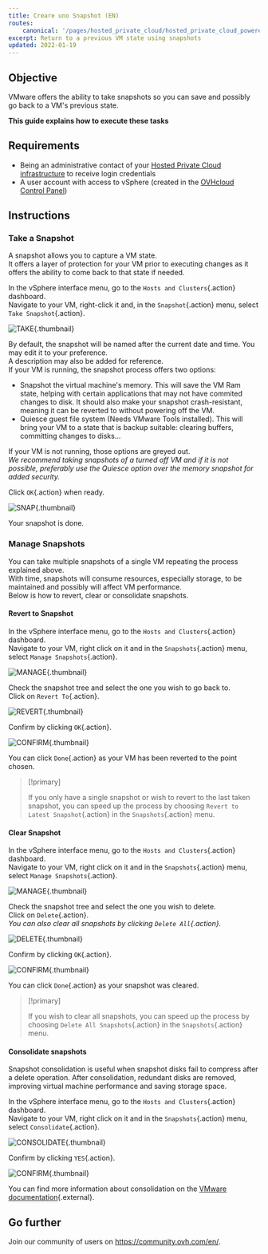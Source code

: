 ```yaml
---
title: Creare uno Snapshot (EN)
routes:
    canonical: '/pages/hosted_private_cloud/hosted_private_cloud_powered_by_vmware/creer_un_snapshot'
excerpt: Return to a previous VM state using snapshots
updated: 2022-01-19
---
```



## Objective

VMware offers the ability to take snapshots so you can save and possibly go back to a VM's previous state.

**This guide explains how to execute these tasks**

## Requirements

- Being an administrative contact of your [Hosted Private Cloud infrastructure](https://www.ovhcloud.com/it/enterprise/products/hosted-private-cloud/) to receive login credentials
- A user account with access to vSphere (created in the [OVHcloud Control Panel](https://www.ovh.com/auth/?action=gotomanager&from=https://www.ovh.it/&ovhSubsidiary=it))

## Instructions

### Take a Snapshot

A snapshot allows you to capture a VM state.<br>
It offers a layer of protection for your VM prior to executing changes as it offers the ability to come back to that state if needed.

In the vSphere interface menu, go to the `Hosts and Clusters`{.action} dashboard.<br>
Navigate to your VM, right-click it and, in the `Snapshot`{.action} menu, select `Take Snapshot`{.action}.

![TAKE](images/en01take.png){.thumbnail}

By default, the snapshot will be named after the current date and time. You may edit it to your preference.<br>
A description may also be added for reference.<br>
If your VM is running, the snapshot process offers two options:

- Snapshot the virtual machine's memory. This will save the VM Ram state, helping with certain applications that may not have commited changes to disk. It should also make your snapshot crash-resistant, meaning it can be reverted to without powering off the VM.
- Quiesce guest file system (Needs VMware Tools installed). This will bring your VM to a state that is backup suitable: clearing buffers, committing changes to disks...<br>

If your VM is not running, those options are greyed out.<br>
*We recommend taking snapshots of a turned off VM and if it is not possible, preferably use the Quiesce option over the memory snapshot for added security.*

Click `OK`{.action} when ready.

![SNAP](images/en02snap.png){.thumbnail}

Your snapshot is done.

### Manage Snapshots

You can take multiple snapshots of a single VM repeating the process explained above.<br>
With time, snapshots will consume resources, especially storage, to be maintained and possibly will affect VM performance.<br>
Below is how to revert, clear or consolidate snapshots.

#### Revert to Snapshot

In the vSphere interface menu, go to the `Hosts and Clusters`{.action} dashboard.<br>
Navigate to your VM, right click on it and in the `Snapshots`{.action} menu, select `Manage Snapshots`{.action}.

![MANAGE](images/en03manage.png){.thumbnail}

Check the snapshot tree and select the one you wish to go back to.<br>
Click on `Revert To`{.action}.

![REVERT](images/en04revert.png){.thumbnail}

Confirm by clicking `OK`{.action}.

![CONFIRM](images/en05confirm.png){.thumbnail}

You can click `Done`{.action} as your VM has been reverted to the point chosen.

> [!primary]
>
> If you only have a single snapshot or wish to revert to the last taken snapshot, you can speed up the process by choosing `Revert to Latest Snapshot`{.action} in the `Snapshots`{.action} menu.

#### Clear Snapshot

In the vSphere interface menu, go to the `Hosts and Clusters`{.action} dashboard.<br>
Navigate to your VM, right click on it and in the `Snapshots`{.action} menu, select `Manage Snapshots`{.action}.

![MANAGE](images/en03manage.png){.thumbnail}

Check the snapshot tree and select the one you wish to delete.<br>
Click on `Delete`{.action}.<br>
*You can also clear all snapshots by clicking `Delete All`{.action}.*

![DELETE](images/en06delete.png){.thumbnail}

Confirm by clicking `OK`{.action}.

![CONFIRM](images/en07confirm.png){.thumbnail}

You can click `Done`{.action} as your snapshot was cleared.

> [!primary]
>
> If you wish to clear all snapshots, you can speed up the process by choosing `Delete All Snapshots`{.action} in the `Snapshots`{.action} menu.

#### Consolidate snapshots

Snapshot consolidation is useful when snapshot disks fail to compress after a delete operation. After consolidation, redundant disks are removed, improving virtual machine performance and saving storage space.

In the vSphere interface menu, go to the `Hosts and Clusters`{.action} dashboard.<br>
Navigate to your VM, right click on it and in the `Snapshots`{.action} menu, select `Consolidate`{.action}.

![CONSOLIDATE](images/en08consolidate.png){.thumbnail}

Confirm by clicking `YES`{.action}.

![CONFIRM](images/en09confirm.png){.thumbnail}

You can find more information about consolidation on the [VMware documentation](https://docs.vmware.com/en/VMware-vSphere/6.7/com.vmware.vsphere.vm_admin.doc/GUID-2F4A6D8B-33FF-4C6B-9B02-C984D151F0D5.html){.external}.

## Go further

Join our community of users on <https://community.ovh.com/en/>.
